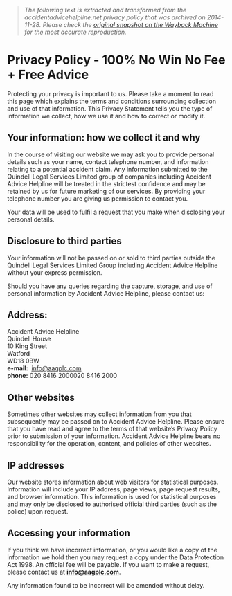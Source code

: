 > *The following text is extracted and transformed from the accidentadvicehelpline.net privacy policy that was archived on 2014-11-28. Please check the [original snapshot on the Wayback Machine](https://web.archive.org/web/20141128203326id_/http%3A//www.accidentadvicehelpline.co.uk/privacy-policy) for the most accurate reproduction.*

# Privacy Policy - 100% No Win No Fee + Free Advice

Protecting your privacy is important to us. Please take a moment to read this page which explains the terms and conditions surrounding collection and use of that information. This Privacy Statement tells you the type of information we collect, how we use it and how to correct or modify it.

## Your information: how we collect it and why

In the course of visiting our website we may ask you to provide personal details such as your name, contact telephone number, and information relating to a potential accident claim. Any information submitted to the Quindell Legal Services Limited group of companies including Accident Advice Helpline will be treated in the strictest confidence and may be retained by us for future marketing of our services. By providing your telephone number you are giving us permission to contact you.

Your data will be used to fulfil a request that you make when disclosing your personal details.

## Disclosure to third parties

Your information will not be passed on or sold to third parties outside the Quindell Legal Services Limited Group including Accident Advice Helpline without your express permission.

Should you have any queries regarding the capture, storage, and use of personal information by Accident Advice Helpline, please contact us:

## **Address:**

Accident Advice Helpline  
Quindell House  
10 King Street  
Watford  
WD18 0BW  
**e-mail:**  info@aagplc.com  
**phone:** 020 8416 2000020 8416 2000

## Other websites

Sometimes other websites may collect information from you that subsequently may be passed on to Accident Advice Helpline. Please ensure that you have read and agree to the terms of that website’s Privacy Policy prior to submission of your information. Accident Advice Helpline bears no responsibility for the operation, content, and policies of other websites.

## IP addresses

Our website stores information about web visitors for statistical purposes. Information will include your IP address, page views, page request results, and browser information. This information is used for statistical purposes and may only be disclosed to authorised official third parties (such as the police) upon request.

## Accessing your information

If you think we have incorrect information, or you would like a copy of the information we hold then you may request a copy under the Data Protection Act 1998. An official fee will be payable. If you want to make a request, please contact us at **info@aagplc.com**.

Any information found to be incorrect will be amended without delay.
